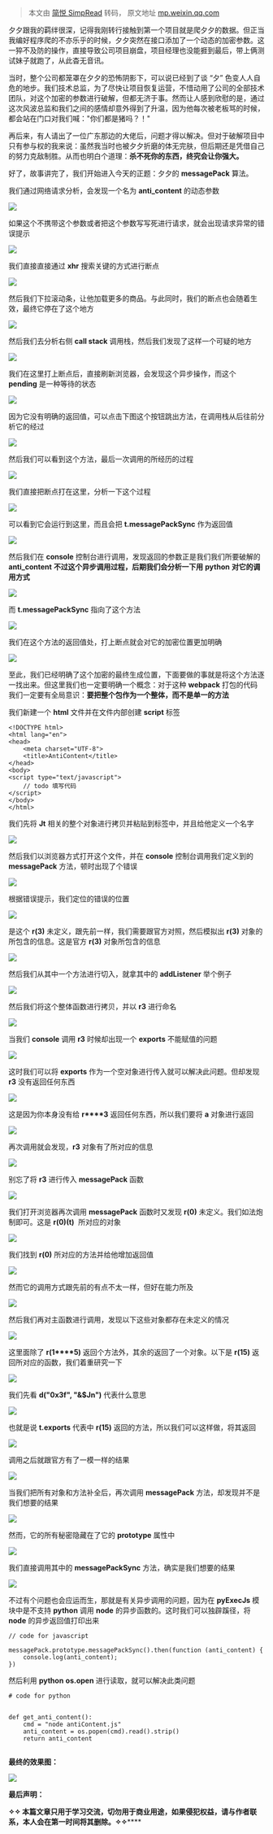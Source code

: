 > 本文由 [简悦 SimpRead](http://ksria.com/simpread/) 转码， 原文地址 [mp.weixin.qq.com](https://mp.weixin.qq.com/s?__biz=Mzg2NDY4Njc4MQ==&mid=2247483900&idx=1&sn=1caea941f9e01a5d76f05218ed3f64a2&chksm=ce64c62ef9134f38359bc844423825dbd73b4dd11093214c8b6e22df0ad934a09c358cc8127e&mpshare=1&scene=1&srcid=0216eLF1AYSuiWJUbUBt77U9&sharer_sharetime=1645025996150&sharer_shareid=56da189f782ce62249ab4f6494feca50&version=3.1.20.90367&platform=mac#rd)

夕夕跟我的羁绊很深，记得我刚转行接触到第一个项目就是爬夕夕的数据。但正当我编好程序爬的不亦乐乎的时候，夕夕突然在接口添加了一个动态的加密参数。这一猝不及防的操作，直接导致公司项目崩盘，项目经理也没能捱到最后，带上俩测试妹子就跑了，从此杳无音讯。

当时，整个公司都笼罩在夕夕的恐怖阴影下，可以说已经到了谈 “夕” 色变人人自危的地步。我们技术总监，为了尽快让项目恢复运营，不惜动用了公司的全部技术团队，对这个加密的参数进行破解，但都无济于事。然而让人感到欣慰的是，通过这次风波总监和我们之间的感情却意外得到了升温，因为他每次被老板骂的时候，都会站在门口对我们喊："你们都是猪吗？！"  

再后来，有人请出了一位广东那边的大佬后，问题才得以解决。但对于破解项目中只有参与权的我来说：虽然我当时也被夕夕折磨的体无完肤，但后期还是凭借自己的努力克敌制胜。从而也明白个道理：**杀不死你的东西，终究会让你强大。**

好了，故事讲完了，我们开始进入今天的正题：夕夕的 **messagePack** 算法。

我们通过网络请求分析，会发现一个名为 **anti_content** 的动态参数

![](https://mmbiz.qpic.cn/mmbiz_png/7QYmakzsJiaFNt60Ob5E9hh9XMBuW05oEDpToUsQ2BjPuysnHfBksvPKWK8zYh4ZP3nibGWd3o0hAdU6XxNM98Aw/640?wx_fmt=png)

如果这个不携带这个参数或者把这个参数写写死进行请求，就会出现请求异常的错误提示  

![](https://mmbiz.qpic.cn/mmbiz_png/7QYmakzsJiaFNt60Ob5E9hh9XMBuW05oEIqCPdsXwNnpWJPh3KcPj6bFcA60iciaCjVymY2ibWfqhWnV9wUWoZziaibg/640?wx_fmt=png)

我们直接直接通过 **xhr** 搜索关键的方式进行断点

![](https://mmbiz.qpic.cn/mmbiz_png/7QYmakzsJiaFNt60Ob5E9hh9XMBuW05oEzHaOEcaR8XzyJXDQKRiaqJSLjiaZrQdl9VKdhuhfkiaEYOgqxESSVtQDA/640?wx_fmt=png)

然后我们下拉滚动条，让他加载更多的商品。与此同时，我们的断点也会随着生效，最终它停在了这个地方

![](https://mmbiz.qpic.cn/mmbiz_png/7QYmakzsJiaFNt60Ob5E9hh9XMBuW05oE0D1qm3rOiabnIWmhvq5VGm7ysKYicC6gIhSVr2UY9IPnExo7CJBZrPcg/640?wx_fmt=png)

然后我们去分析右侧 **call stack** 调用栈，然后我们发现了这样一个可疑的地方

![](https://mmbiz.qpic.cn/mmbiz_png/7QYmakzsJiaFNt60Ob5E9hh9XMBuW05oEHIHMX1N5CSyVbNUzoqh6PuIS1A2PVTxppEtetzATvqGCPw9WziahZeg/640?wx_fmt=png)

我们在这里打上断点后，直接刷新浏览器，会发现这个异步操作，而这个 **pending** 是一种等待的状态  

![](https://mmbiz.qpic.cn/mmbiz_png/7QYmakzsJiaFNt60Ob5E9hh9XMBuW05oEWkf2x30T0mTO8d7a2EDaEODu92ib2IsgOyOXcxXHWapxOmicE0e5Jicvg/640?wx_fmt=png)

因为它没有明确的返回值，可以点击下图这个按钮跳出方法，在调用栈从后往前分析它的经过

![](https://mmbiz.qpic.cn/mmbiz_png/7QYmakzsJiaFNt60Ob5E9hh9XMBuW05oEWL2wbpHAbGeLYehcHibMzicHld2azfEKR82InNmroibCeXoA27Gst113A/640?wx_fmt=png)

然后我们可以看到这个方法，最后一次调用的所经历的过程

![](https://mmbiz.qpic.cn/mmbiz_png/7QYmakzsJiaFNt60Ob5E9hh9XMBuW05oEZjYjcJUDPgxUjlv7ibLTBv5LoicCBzM4vic3dNe69PqY4ZWciaiadTcaTTQ/640?wx_fmt=png)

我们直接把断点打在这里，分析一下这个过程  

![](https://mmbiz.qpic.cn/mmbiz_png/7QYmakzsJiaFNt60Ob5E9hh9XMBuW05oE7cEm02510hRZiaicoUxe0sTbDjHibkJ8fUaCIPPic904PHlxZx6OwRJUlQ/640?wx_fmt=png)

可以看到它会运行到这里，而且会把 **t.messagePackSync** 作为返回值

![](https://mmbiz.qpic.cn/mmbiz_png/7QYmakzsJiaFNt60Ob5E9hh9XMBuW05oEoORmgafRC6OjmQvxOVSgIicdbhKow7vWt9E8NSjKBXtQ2B6uTUQgWBA/640?wx_fmt=png)

然后我们在 **console** 控制台进行调用，发现返回的参数正是我们我们所要破解的 **anti_content** **不过这个异步调用过程，后期我们会分析一下用** **python** **对它的调用方式**  

![](https://mmbiz.qpic.cn/mmbiz_png/7QYmakzsJiaFNt60Ob5E9hh9XMBuW05oEvC4hkaoVc0fm3iaZgKGtdMouD3MeEwXEhxuFB5YZvrn22Hg01JZ7MZg/640?wx_fmt=png)

而 **t.messagePackSync** 指向了这个方法  

![](https://mmbiz.qpic.cn/mmbiz_png/7QYmakzsJiaFNt60Ob5E9hh9XMBuW05oEWUOdAoOyfGeicwyBu7nzX5RosI19kYhSIsxlKjSeqB5nYxibefSRJHfw/640?wx_fmt=png)

我们在这个方法的返回值处，打上断点就会对它的加密位置更加明确  

![](https://mmbiz.qpic.cn/mmbiz_png/7QYmakzsJiaFNt60Ob5E9hh9XMBuW05oEnQhfiaevibnDBRll7UzaicL1MYkl57AInxfQgz2lgLF6XLibBolBmcv6zw/640?wx_fmt=png)

至此，我们已经明确了这个加密的最终生成位置，下面要做的事就是将这个方法逐一找出来。但这里我们也一定要明确一个概念：对于这种 **webpack** 打包的代码我们一定要有全局意识：**要把整个包作为一个整体，而不是单一的方法**  

我们新建一个 **html** 文件并在文件内部创建 **script** 标签

```
<!DOCTYPE html>
<html lang="en">
<head>
    <meta charset="UTF-8">
    <title>AntiContent</title>
</head>
<body>
<script type="text/javascript">
    // todo 填写代码
</script>
</body>
</html>

```

  
我们先将 **Jt** 相关的整个对象进行拷贝并粘贴到标签中，并且给他定义一个名字  

![](https://mmbiz.qpic.cn/mmbiz_png/7QYmakzsJiaFNt60Ob5E9hh9XMBuW05oEtt8Cb8QdxxWC76dhpsNzok8vB6ic1cph6t4zQO3ENC9Q1OIc10XZfrw/640?wx_fmt=png)

然后我们以浏览器方式打开这个文件，并在 **console** 控制台调用我们定义到的 **messagePack** 方法，顿时出现了个错误

![](https://mmbiz.qpic.cn/mmbiz_png/7QYmakzsJiaFNt60Ob5E9hh9XMBuW05oEMibCPSzMt0AvtrVQRDYb0JZI7ic61ngplia948DElu20v5hJpZ1XiaX94A/640?wx_fmt=png)

根据错误提示，我们定位的错误的位置

![](https://mmbiz.qpic.cn/mmbiz_png/7QYmakzsJiaFNt60Ob5E9hh9XMBuW05oEjW8ABQrBynGFHqA2KtIrNCt9xVenjsx4I8MJ6J8xT0TldxQXuiaEMqA/640?wx_fmt=png)

是这个 **r(3)** 未定义，跟先前一样，我们需要跟官方对照，然后模拟出 **r(3)** 对象的所包含的信息。这是官方 **r(3)** 对象所包含的信息

![](https://mmbiz.qpic.cn/mmbiz_png/7QYmakzsJiaFNt60Ob5E9hh9XMBuW05oENhCSCUGEmIbB3GVC51SHCsc4ib9GWwNJgVRLDvVjibIsHYmZkxjftqDg/640?wx_fmt=png)

然后我们从其中一个方法进行切入，就拿其中的 **addListener** 举个例子  

![](https://mmbiz.qpic.cn/mmbiz_png/7QYmakzsJiaFNt60Ob5E9hh9XMBuW05oEvccgticDc0HzC4WibgMyTNrEXvSDg9earkErK7iaY5JocBqTBoNZxM8dw/640?wx_fmt=png)

然后我们将这个整体函数进行拷贝，并以 **r3** 进行命名

![](https://mmbiz.qpic.cn/mmbiz_png/7QYmakzsJiaFNt60Ob5E9hh9XMBuW05oEfzPoW0ZzW8N6q9sGic3iaqt2uQrS2FFDQzjGMd7sTBWfehA0D6jV402g/640?wx_fmt=png)

当我们 **console** 调用 **r3** 时候却出现一个 **exports** 不能赋值的问题

![](https://mmbiz.qpic.cn/mmbiz_png/7QYmakzsJiaFNt60Ob5E9hh9XMBuW05oE4OLlKsrTvMvRValFzHTvxicibLyubsZnryY0PVfibm30Nnd4hZibGqIGicA/640?wx_fmt=png)

这时我们可以将 **exports** 作为一个空对象进行传入就可以解决此问题。但却发现 **r3** 没有返回任何东西

![](https://mmbiz.qpic.cn/mmbiz_png/7QYmakzsJiaFNt60Ob5E9hh9XMBuW05oEzicOGcnozHQRxwFDD9ULtdot1Wyvgk9oxtyCKM28fLsibIGLD3koOkWw/640?wx_fmt=png)

这是因为你本身没有给 **r****3** 返回任何东西，所以我们要将 **a** 对象进行返回

![](https://mmbiz.qpic.cn/mmbiz_png/7QYmakzsJiaFNt60Ob5E9hh9XMBuW05oESbyXwY4JVu01rg21EzI1N1GoQ0HxD6akMcUdAhia2PpDLHLZibKibaicTQ/640?wx_fmt=png)

再次调用就会发现，**r3** 对象有了所对应的信息

![](https://mmbiz.qpic.cn/mmbiz_png/7QYmakzsJiaFNt60Ob5E9hh9XMBuW05oEeOjaZBXUVXMiaxoYJX04s76aaKj6P79Vd7mdJmbCib3Lh7LRyXH01rPw/640?wx_fmt=png)

别忘了将 **r3** 进行传入 **messagePack** 函数

![](https://mmbiz.qpic.cn/mmbiz_png/7QYmakzsJiaFNt60Ob5E9hh9XMBuW05oEqhJa9ibn8QILAZE9XddIZH8eaE81pcktDZI9hpy8nxsHvCVG3JicbQQg/640?wx_fmt=png)

我们打开浏览器再次调用 **messagePack** 函数时又发现 **r(0)** 未定义。我们如法炮制即可。这是 **r(0)(t)**  所对应的对象

![](https://mmbiz.qpic.cn/mmbiz_png/7QYmakzsJiaFNt60Ob5E9hh9XMBuW05oEkKmAjsnuTjtwZo699R1InlKJ5xaTlOjUyfzswMlXGnfmdsv914tXBA/640?wx_fmt=png)

我们找到 **r(0)** 所对应的方法并给他增加返回值  

![](https://mmbiz.qpic.cn/mmbiz_png/7QYmakzsJiaFNt60Ob5E9hh9XMBuW05oEaI7nk2aESqhTXAlXWrEwX5IUTcsmM8hdPQTkFzXfXpeoYeD9P9oCuQ/640?wx_fmt=png)

然而它的调用方式跟先前的有点不太一样，但好在能力所及

![](https://mmbiz.qpic.cn/mmbiz_png/7QYmakzsJiaFNt60Ob5E9hh9XMBuW05oEQUjQtuwagAe2l36iakm32e0JribCVtibiaKLzMonrax6ME2GJKyicvBbV6Q/640?wx_fmt=png)

然后我们再对主函数进行调用，发现以下这些对象都存在未定义的情况

![](https://mmbiz.qpic.cn/mmbiz_png/7QYmakzsJiaFNt60Ob5E9hh9XMBuW05oEqGvmSWphPXASaRwwGRdzHL6dgs2JkxJp4P7espaHsc31XehV3K5NFg/640?wx_fmt=png)

这里面除了 **r(1****5)** 返回个方法外，其余的返回了一个对象。以下是 **r(15)** 返回所对应的函数，我们着重研究一下

![](https://mmbiz.qpic.cn/mmbiz_png/7QYmakzsJiaEFhV3ibxwXsff6ZnsTYbbodCXWcj9WMmFLhEFHB4NEr9c201ql5M5MY1sNWE00A3hRLOpmK6wXvCw/640?wx_fmt=png)

我们先看 **d("0x3f", "&$Jn")** 代表什么意思

![](https://mmbiz.qpic.cn/mmbiz_png/7QYmakzsJiaEFhV3ibxwXsff6ZnsTYbbodj9WddJIMBI0lHbMwTUq99cgRp0mu1bQL5zrBtufqDSPOyG2sUsPvrw/640?wx_fmt=png)

也就是说 **t.exports** 代表中 **r(15)** 返回的方法，所以我们可以这样做，将其返回

![](https://mmbiz.qpic.cn/mmbiz_png/7QYmakzsJiaEFhV3ibxwXsff6ZnsTYbbodoemAp7fdoWicm2UjAjibT1iaxXiaFBHj14wYhdbPU3dKLScgictBJntbMfg/640?wx_fmt=png)

调用之后就跟官方有了一模一样的结果

![](https://mmbiz.qpic.cn/mmbiz_png/7QYmakzsJiaEFhV3ibxwXsff6ZnsTYbbodaaQr1kR60ObTMAmxozGnhB7G0sm2g1AUibmNwV1eTWUibVkbK49lbJxQ/640?wx_fmt=png)

当我们把所有对象和方法补全后，再次调用 **messagePack** 方法，却发现并不是我们想要的结果

![](https://mmbiz.qpic.cn/mmbiz_png/7QYmakzsJiaEFhV3ibxwXsff6ZnsTYbbodMJJLK94s4uSrnMBLur6kiajgZpuEyjVb5Pp8QEUCia6BoVYsL3p5ic2kg/640?wx_fmt=png)

然而，它的所有秘密隐藏在了它的 **prototype** 属性中

![](https://mmbiz.qpic.cn/mmbiz_png/7QYmakzsJiaEFhV3ibxwXsff6ZnsTYbbodmvq9sIH06fcVS04Jzl4rUqvicia8wVp79PCrfnsgezRp5k3TIJr7qmEA/640?wx_fmt=png)

  
我们直接调用其中的 **messagePackSync** 方法，确实是我们想要的结果

![](https://mmbiz.qpic.cn/mmbiz_png/7QYmakzsJiaEFhV3ibxwXsff6ZnsTYbbodnibJicyl2XvibO9COT8Y1mZnaDffcADryBSxlkrceUcSIewvbgmlDDTEw/640?wx_fmt=png)

不过有个问题也会应运而生，那就是有关异步调用的问题，因为在 **pyExecJs** 模块中是不支持 **python** 调用 **node** 的异步函数的。这时我们可以独辟蹊径，将 **node** 的异步返回值打印出来 

```
// code for javascript

```

```
messagePack.prototype.messagePackSync().then(function (anti_content) {
    console.log(anti_content);
})

```

然后利用 **python** **os.open** 进行读取，就可以解决此类问题  

```
# code for python


```

```
def get_anti_content():
    cmd = "node antiContent.js"
    anti_content = os.popen(cmd).read().strip()
    return anti_content


```

**最终的效果图：**

![](https://mmbiz.qpic.cn/mmbiz_png/7QYmakzsJiaEFhV3ibxwXsff6ZnsTYbbod9OGckwmfREXzXU3BntZWXy63bLvykToiaQtRqz12765Bh66rUQnOLWg/640?wx_fmt=png)

**最后声明：**

******✧✧** **本篇文章只用于学习交流，切勿用于商业用途，如果侵犯权益，请与作者联系，本人会在第一时间将其删除。**✧✧********